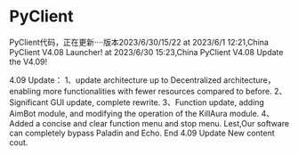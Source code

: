# PyClient
PyClient代码，正在更新····版本2023/6/30/15/22
at 2023/6/1 12:21,China PyClient V4.08 Launcher!
at 2023/6/30 15:23,China PyClient V4.08 Update the V4.09!


4.09 Update：
1、update architecture up to Decentralized architecture，enabling more functionalities with fewer resources compared to before.
2、Significant GUI update, complete rewrite.
3、Function update, adding AimBot module, and modifying the operation of the KillAura module.
4、Added a concise and clear function menu and stop menu.
Lest,Our software can completely bypass Paladin and Echo.
End 4.09 Update New content cout.

